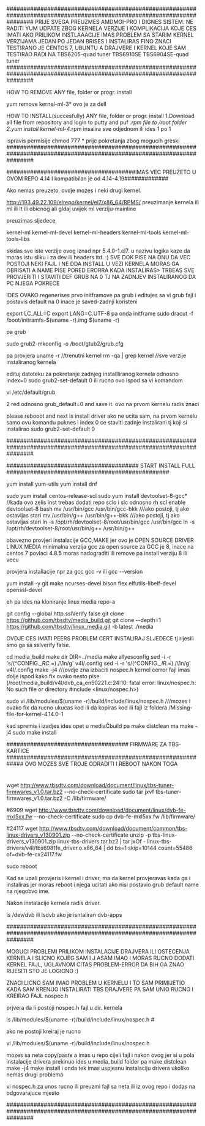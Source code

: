 
########################################################################################################################
PRIJE SVEGA PREUZMES AMDMOI-PRO I DIGNES SISTEM.
NE RADITI YUM UDPATE ZBOG KERNELA VERZIJE I KOMPLIKACIJA KOJE CES IMATI
AKO PRILIKOM INSTLAAACIJE IMAS PROBLEM SA STARIM KERNEL VERZIJAMA JEDAN PO JEDAN BRISES I INSTALIRAS FINO
ZNACI TESTIRANO JE CENTOS 7, UBUNTU A DRAJVERE I KERNEL KOJE SAM TESTIRAO RADI NA TBS6205-quad tuner TBS6910SE TBS6904SE-quad tuner
########################################################################################################################

HOW TO REMOVE ANY file, folder or progr. install

yum remove kernel-ml-3*
ovo je za dell

HOW TO INSTALL(succesfully) ANY file, folder or progr. install
1.Download all file from repository and login to putty and puf *.rpm file to /root  folder
2.yum install kernel-ml-4*.rpm       insalira sve odjednom ili ides 1 po 1

ispravis permisije chmod 777 *  prije pokretanja zbog mogucih greski
########################################################################################################################




######################################IMAS VEC PREUZETO U OVOM REPO 4.14 I kompatibilan je od 4.14-4.19#############

Ako nemas preuzeto, ovdje mozes i neki drugi kernel.

http://193.49.22.109/elrepo/kernel/el7/x86_64/RPMS/
preuzimanje kernela ili ml ili lt  ili obicnog ali gldaj uvijek ml verziju-mainline

preuzimas sljedece

kernel-ml
kernel-ml-devel
kernel-ml-headers
kernel-ml-tools
kernel-ml-tools-libs


skidas sve iste verzije ovog iznad npr  5.4.0-1.el7. u nazivu logika kaze da moras istu sliku i za dev ili headers itd. :)
SVE DOK PISE NA DNU DA VEC POSTOJI NEKI FAJL I NE DDA INSTALL U VEZI KERNELA MORAS GA OBRISATI A NAME PISE PORED ERORRA
KADA INSTALIRAS> TRBEAS SVE PROVJERITI I STAVITI DEF GRUB NA 0 TJ NA ZADNJEV INSTALIRANOG DA PC NJEGA POKRECE

IDES OVAKO 
regenerises prvo initframove pa grub i editujes sa vi grub fajl i postavis default na 0 inace je saved-zadnji koristeni

export LC_ALL=C
export LANG=C.UTF-8
pa onda initframe
sudo dracut -f /boot/initramfs-$(uname -r).img $(uname -r)

pa grub

sudo grub2-mkconfig -o /boot/gtub2/grub.cfg

pa provjera 
uname -r   //trenutni kernel
rm -qa | grep kernel //sve verzije instaliranog kernela

edituj datoteku za pokretanje zadnjeg installliranog kernela odnosno index=0
sudo grub2-set-default 0
ili rucno ovo ispod sa vi komandom

vi /etc/default/grub

2 red odnosno grub_default=0  and save it.  ovo na prvom kernelu radis znaci 

please rebooot and next is install driver
ako ne ucita sam, na prvom kernelu samo ovu komandu puknes i index 0 ce staviti zadnje instalirani tj koji si instalirao 
sudo grub2-set-default 0




########################################################################################################################



#######################################           START INSTALL FULL      ################################################


yum install yum-utils
yum install dnf


sudo yum install centos-release-scl
sudo yum install devtoolset-8-gcc*     //kada ovo zelis inst trebas dodati repo sclo i slc odnosno rh
scl enable devtoolset-8 bash
mv /usr/bin/gcc /usr/bin/gcc-bkk         ///ako postoji, tj ako ostavljas stari
mv /usr/bin/g++ /usr/bin/g++-bkk      ///ako postoji, tj ako ostavljas stari
ln -s /opt/rh/devtoolset-8/root/usr/bin/gcc /usr/bin/gcc
ln -s /opt/rh/devtoolset-8/root/usr/bin/g++ /usr/bin/g++

obavezno provjeri instalacije GCC,MAKE jer ovo je OPEN SOURCE DRIVER LINUX MEDIA 
minimalna verzija gcc za open source za GCC je 8, inace na centos 7 povlaci 4.8.5 moras nadograditi ili remove pa install verziju 8 ili vecu

provjera installacije npr za gcc
gcc -v  ili gcc --version

yum install -y  git make ncurses-devel bison flex elfutils-libelf-devel openssl-devel


eh pa ides na kloniranje linux media repo-a

git config --global http.sslVerify false
git clone https://github.com/tbsdtv/media_build.git
git clone --depth=1 https://github.com/tbsdtv/linux_media.git -b latest ./media  

OVDJE CES IMATI PEERS PROBLEM CERT INSTALIRAJ SLJEDECE tj rijesili smo ga sa sslverify false.



cd media_build
make dir DIR=../media
make allyesconfig
sed -i -r 's/(^CONFIG.*_RC.*=)./\1n/g' v4l/.config
sed -i -r 's/(^CONFIG.*_IR.*=)./\1n/g' v4l/.config
make -j4          ///ovdje zna izbaciti nospec.h kernel eerror fajl imas dolje ispod kako fix
ovako nesto pise 
(/root/media_build/v4l/dvb_ca_en50221.c:24:10: fatal error: linux/nospec.h: No such file or directory
 #include <linux/nospec.h>)

 sudo vi /lib/modules/$(uname -r)/build/include/linux/nospec.h
  ///mozes i ovako fix da rucno ukucas kod ili da kopiras kod ili fajl iz foldera /Missing-file-for-kernel-4.14.0-1

  kad spremis i izadjes ides opet u mediaČbuild
  pa make distclean 
  ma make -j4
sudo make install

####################################  FIRMWARE ZA TBS-KARTICE  #############################################################
OVO MOZES SVE TROJE ODRADITI I REBOOT NAKON TOGA 

#
wget http://www.tbsdtv.com/download/document/linux/tbs-tuner-firmwares_v1.0.tar.bz2 --no-check-certificate 
sudo tar jxvf tbs-tuner-firmwares_v1.0.tar.bz2 -C /lib/firmware/

#6909
wget http://www.tbsdtv.com/download/document/linux/dvb-fe-mxl5xx.fw  --no-check-certificate
sudo cp dvb-fe-mxl5xx.fw /lib/firmware/

#24117
wget http://www.tbsdtv.com/download/document/common/tbs-linux-drivers_v130901.zip --no-check-certificate
unzip -p tbs-linux-drivers_v130901.zip linux-tbs-drivers.tar.bz2 | tar jxOf - linux-tbs-drivers/v4l/tbs6981fe_driver.o.x86_64 | dd bs=1 skip=10144 count=55486 of=dvb-fe-cx24117.fw



sudo reboot

Kad se upali provjeris i kernel i driver, ma da kernel provjeravas kada ga i instaliras jer moras reboot i njega 
ucitati ako nisi postavio grub default name na njegobvo ime.


Nakon instalacije kernela radis driver.

 ls /dev/dvb ili lsdvb ako je isntaliran dvb-apps



########################################################################################################################

MOGUCI PROBLEMI PRILIKOM INSTALACIJE DRAJVERA ILI OSTECENJA KERNELA I SLICNO KOJEG SAM I J ASAM IMAO I MORAS RUCNO DODATI
KERNEL FAJL, UGLAVNOM CITAS PROBLEM-ERROR DA BIH GA ZNAO RIJESITI STO JE LOGICNO :)

ZNACI LICNO SAM IMAO PROBLEM U KERNELU I TO SAM PRIMIJETIO KADA SAM KRENUO INSTALIRATI TBS DRAJVERE PA SAM UNIO RUCNO I KREIRAO FAJL
nospec.h

prjvera da li postoji nospec.h fajl u dir. kernela

ls /lib/modules/$(uname -r)/build/include/linux/nospec.h #

ako ne postoji kreiraj je rucno 

vi /lib/modules/$(uname -r)/build/include/linux/nospec.h

mozes sa neta copy/paste a imas u repo cijeli fajl i nakon ovog jer si u pola instalacije drivera prekinuo ides u media_build folder pa 
make distclean 
make -j4 
make install i onda tek imas uspjesnu instalaciju drivera ukoliko nemas drugi problema

vi nospec.h     za unos rucno ili preuzmi fajl sa neta ili iz ovog repo i dodas na odgovarajuce mjesto

########################################################################################################################

